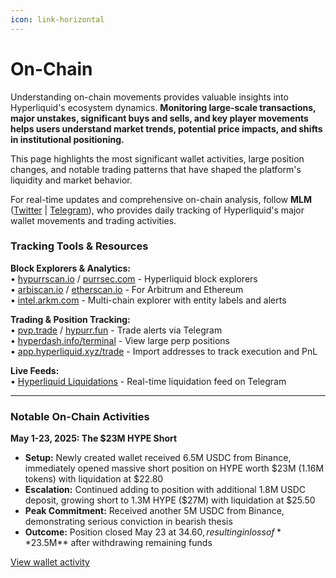 ```yaml
---
icon: link-horizontal
---
```


# On-Chain

Understanding on-chain movements provides valuable insights into Hyperliquid's ecosystem dynamics. **Monitoring large-scale transactions, major unstakes, significant buys and sells, and key player movements helps users understand market trends, potential price impacts, and shifts in institutional positioning.**

This page highlights the most significant wallet activities, large position changes, and notable trading patterns that have shaped the platform's liquidity and market behavior.

For real-time updates and comprehensive on-chain analysis, follow **MLM** ([Twitter](https://twitter.com/mlmabc) | [Telegram](https://t.me/mlmonchain)), who provides daily tracking of Hyperliquid's major wallet movements and trading activities.

### Tracking Tools & Resources

**Block Explorers & Analytics:**\
• [hypurrscan.io](https://hypurrscan.io/) / [purrsec.com](https://purrsec.com/) - Hyperliquid block explorers\
• [arbiscan.io](https://arbiscan.io/) / [etherscan.io](https://etherscan.io/) - For Arbitrum and Ethereum\
• [intel.arkm.com](https://intel.arkm.com/) - Multi-chain explorer with entity labels and alerts

**Trading & Position Tracking:**\
• [pvp.trade](https://pvp.trade/) / [hypurr.fun](https://hypurr.fun/) - Trade alerts via Telegram\
• [hyperdash.info/terminal](https://hyperdash.info/terminal) - View large perp positions\
• [app.hyperliquid.xyz/trade](https://app.hyperliquid.xyz/trade) - Import addresses to track execution and PnL

**Live Feeds:**\
• [Hyperliquid Liquidations](https://t.me/hyperliquid_liquidations) - Real-time liquidation feed on Telegram

***

### Notable On-Chain Activities

**May 1-23, 2025: The $23M HYPE Short**

* **Setup:** Newly created wallet received 6.5M USDC from Binance, immediately opened massive short position on HYPE worth $23M (1.16M tokens) with liquidation at $22.80
* **Escalation:** Continued adding to position with additional 1.8M USDC deposit, growing short to 1.3M HYPE ($27M) with liquidation at $25.50
* **Peak Commitment:** Received another 5M USDC from Binance, demonstrating serious conviction in bearish thesis
* **Outcome:** Position closed May 23 at $34.60, resulting in loss of **$23.5M** after withdrawing remaining funds

[View wallet activity](https://hypurrscan.io/address/0x20b141d3b74779d96b48b966807d719d5dfa08a6)
